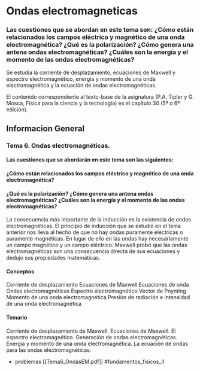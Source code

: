 # Ondas electromagneticas

### Las cuestiones que se abordan en este tema son: ¿Cómo están relacionados los campos eléctrico y magnético de una onda electromagnética? ¿Qué es la polarización? ¿Cómo genera una antena ondas electromagnéticas? ¿Cuáles son  la energía y el momento de las ondas electromagnéticas?

Se estudia la corriente de desplazamiento, ecuaciones de Maxwell y  espectro electromagnético, energía y momento de una onda electromagnética y la ecuación de ondas electromagnéticas.

El contenido correspondiente al texto-base de la asignatura (P.A. Tipler y G. Mosca, Física para la ciencia y la tecnología) es el capítulo 30 (5ª o 6ª edición).

## Informacion General

### Tema 6. Ondas electromagnéticas.

#### Las cuestiones que se abordarán en este tema son las siguientes:

#### ¿Cómo están relacionados los campos eléctrico y magnético de una onda electromagnética?
#### ¿Qué es la polarización? ¿Cómo genera una antena ondas electromagnéticas? ¿Cuáles son  la energía y el momento de las ondas electromagnéticas?

La consecuencia más importante de la inducción es la existencia de ondas electromagnéticas. El principio de inducción que se estudió en el tema anterior nos lleva al hecho de que no hay ondas puramente eléctricas o puramente magnéticas. En lugar de ello en las ondas hay necesariamente un campo magnético y un campo eléctrico. Maxwell probó que las ondas electromagnéticas son una consecuencia directa de sus ecuaciones y dedujo sus propiedades matemáticas.

#### Conceptos

Corriente de desplazamiento
Ecuaciones de Maxwell
Ecuaciones de onda
Ondas electromagnéticas
Espectro electromagnético
Vector de Poynting
Momento de una onda electromagnética
Presión de radiación e intensidad de una onda electromagnética

#### Temario

Corriente de desplazamiento de Maxwell.
Ecuaciones de Maxwell.
El espectro electromagnético.
Generación de ondas electromagnéticas.
Energía y momento de una onda electromagnética.
La ecuación de ondas para las ondas electromagnéticas.

- problemas [[Tema6_OndasEM.pdf]]
#fundamentos_fisicos_II
